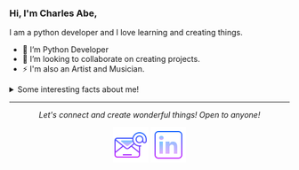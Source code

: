 

### Hi, I'm Charles Abe, 
I am a python developer and I love learning and creating things.

- 🌱 I’m Python Developer
- 👯 I’m looking to collaborate on creating projects.
- ⚡  I'm also an Artist and Musician.

<details>
  <summary>Some interesting facts about me!</summary>
  <br>
  
  - I love listening to music while I'm coding.
  
  - I'm in a band for 5 years now. ⭐️

  - I love reading self-help and productivitiy books.
  
 </details>
 
 <hr>
<p align="center">
  <i>Let's connect and create wonderful things! Open to anyone!</i>
​
  <p align="center">
    <a href="mailto:abecharles5@gmail.com" alt="Contact me"><img src="https://github.com/Charles2005/Charles2005/blob/master/New%20folder/icons8-email-64.png"></a>
     <a href="https://www.linkedin.com/in/charles-abe-9696881b2/" alt="Linkedin"><img src="https://github.com/Charles2005/Charles2005/blob/master/New%20folder/icons8-linkedin-64.png"></a>
  </p>

</p>
